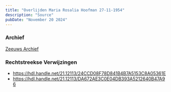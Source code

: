 ```yaml
---
title: "Overlijden Maria Rosalia Hoofman 27-11-1954"
description: "Source"
pubDate: "November 20 2024"
---
```


### Archief
[Zeeuws Archief](https://www.zeeuwsarchief.nl/)

### Rechtstreekse Verwijzingen
- https://hdl.handle.net/21.12113/24CCD08F78D841B4B7A5153C8A05361E
- https://hdl.handle.net/21.12113/DA672AE3C0E04DB393A5212640B47A96